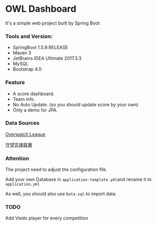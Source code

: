 # OWL Dashboard
It's a simple web project built by Spring Boot

### Tools and Version:

* SpringBoot 1.5.9.RELEASE
* Maven 3
* JetBrains IDEA Ultimate 2017.3.3
* MySQL
* Bootstrap 4.0

### Feature

* A score dashboard.
* Team info.
* No Auto Update. (so you should update score by your own)
* Only a demo for JPA.

### Data Sources

[Overwatch League](http://overwatchleague.com)

[守望先锋联赛](http://overwatchleague.cn)

### Attention

The project need to adjust the configuration file.

Add your own Database in `application-template.yml`and rename it to `application.yml`

As well, you should also use `Data.sql` to import data.

### TODO

Add Viedo player for every competition
